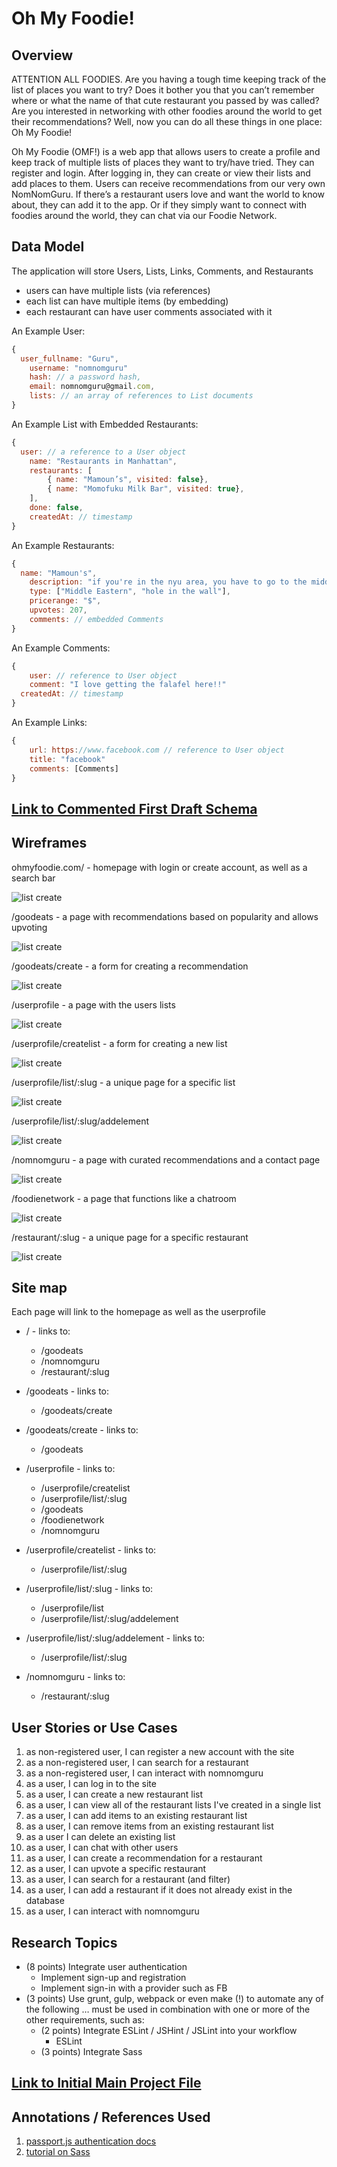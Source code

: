 # Oh My Foodie! 

## Overview

ATTENTION ALL FOODIES. Are you having a tough time keeping track of the list of places you want to try? Does it bother you that you can’t remember where or what the name of that cute restaurant you passed by was called? Are you interested in networking with other foodies around the world to get their recommendations? Well, now you can do all these things in one place: Oh My Foodie!

Oh My Foodie (OMF!) is a web app that allows users to create a profile and keep track of multiple lists of places they want to try/have tried. They can register and login. After logging in, they can create or view their lists and add places to them. Users can receive recommendations from our very own NomNomGuru. If there’s a restaurant users love and want the world to know about, they can add it to the app. Or if they simply want to connect with foodies around the world, they can chat via our Foodie Network. 


## Data Model

The application will store Users, Lists, Links, Comments, and Restaurants

* users can have multiple lists (via references)
* each list can have multiple items (by embedding)
* each restaurant can have user comments associated with it


An Example User:

```javascript
{
  user_fullname: "Guru",
	username: "nomnomguru"
	hash: // a password hash,
	email: nomnomguru@gmail.com,
	lists: // an array of references to List documents
}
```

An Example List with Embedded Restaurants:

```javascript
{
  user: // a reference to a User object
	name: "Restaurants in Manhattan",
	restaurants: [
		{ name: "Mamoun’s", visited: false},
		{ name: "Momofuku Milk Bar", visited: true},
	],
	done: false,
	createdAt: // timestamp
}
```
An Example Restaurants:

```javascript
{
  name: "Mamoun's",
	description: "if you're in the nyu area, you have to go to the middle eastern inspired hole in the wall",
	type: ["Middle Eastern", "hole in the wall"],
	pricerange: "$",
	upvotes: 207,
	comments: // embedded Comments
}
```

An Example Comments:

```javascript
{
	user: // reference to User object
	comment: "I love getting the falafel here!!"
  createdAt: // timestamp
}
```
An Example Links:

```javascript
{
	url: https://www.facebook.com // reference to User object
	title: "facebook"
  	comments: [Comments]
}
```

## [Link to Commented First Draft Schema](/foodieapp/db.js) 

## Wireframes

ohmyfoodie.com/ - homepage with login or create account, as well as a search bar

![list create](documentation/homepage.png)

/goodeats - a page with recommendations based on popularity and allows upvoting

![list create](documentation/recommendedrestaurants.png)

/goodeats/create - a form for creating a recommendation

![list create](documentation/restaurantrecommendation.png)

/userprofile - a page with the users lists

![list create](documentation/lists.png)

/userprofile/createlist - a form for creating a new list

![list create](documentation/newlist.png)

/userprofile/list/:slug - a unique page for a specific list

![list create](documentation/specificlist.png)

/userprofile/list/:slug/addelement

![list create](documentation/addrestaurant.png)

/nomnomguru - a page with curated recommendations and a contact page

![list create](documentation/nomnomguru.png)

/foodienetwork - a page that functions like a chatroom

![list create](documentation/foodienetwork.png)

/restaurant/:slug - a unique page for a specific restaurant

![list create](documentation/restaurant.png)

## Site map

Each page will link to the homepage as well as the userprofile

* / - links to:
	* /goodeats
	* /nomnomguru
	* /restaurant/:slug
	
* /goodeats - links to:
	* /goodeats/create
	
* /goodeats/create - links to:
	* /goodeats
	
* /userprofile - links to:
	* /userprofile/createlist
	* /userprofile/list/:slug
	* /goodeats
	* /foodienetwork
	* /nomnomguru
	
* /userprofile/createlist - links to:
	* /userprofile/list/:slug
	
* /userprofile/list/:slug - links to:
	* /userprofile/list
	* /userprofile/list/:slug/addelement
	
* /userprofile/list/:slug/addelement - links to:
	* /userprofile/list/:slug
	
* /nomnomguru - links to:
	* /restaurant/:slug

## User Stories or Use Cases

1. as non-registered user, I can register a new account with the site
2. as a non-registered user, I can search for a restaurant
3. as a non-registered user, I can interact with nomnomguru
4. as a user, I can log in to the site
5. as a user, I can create a new restaurant list
6. as a user, I can view all of the restaurant lists I've created in a single list
7. as a user, I can add items to an existing restaurant list
8. as a user, I can remove items from an existing restaurant list
9. as a user I can delete an existing list
10. as a user, I can chat with other users
11. as a user, I can create a recommendation for a restaurant
12. as a user, I can upvote a specific restaurant
13. as a user, I can search for a restaurant (and filter)
14. as a user, I can add a restaurant if it does not already exist in the database
15. as a user, I can interact with nomnomguru


## Research Topics

* (8 points) Integrate user authentication
	* Implement sign-up and registration
	* Implement sign-in with a provider such as FB
* (3 points) Use grunt, gulp, webpack or even make (!) to automate any of the following … must be used in combination with one or more of the other requirements, such as:
	* (2 points) Integrate ESLint / JSHint / JSLint into your workflow
		* ESLint
	* (3 points) Integrate Sass

## [Link to Initial Main Project File](/foodieapp) 

## Annotations / References Used


1. [passport.js authentication docs](http://passportjs.org/docs)
3. [tutorial on Sass](https://www.codecademy.com/learn/learn-sass)

